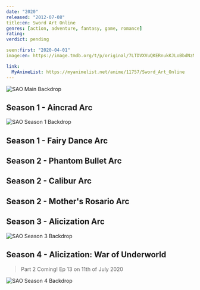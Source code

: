 ```yaml
---
date: "2020"
released: "2012-07-08"
title:en: Sword Art Online
genres: [action, adventure, fantasy, game, romance]
rating:
verdict: pending

seen:first: "2020-04-01"
image:en: https://image.tmdb.org/t/p/original/7LTDVXVuQKERnukKJLoBbdNzMYh.jpg

link:
  MyAnimeList: https://myanimelist.net/anime/11757/Sword_Art_Online
---
```


![SAO Main Backdrop](https://image.tmdb.org/t/p/original/pDqx7g9nQxRCGch5WFKvDFmJ87o.jpg)

<!-- SEASON DIVIDER -->
## Season 1 - Aincrad Arc

![SAO Season 1 Backdrop](https://image.tmdb.org/t/p/original/5PUo6C8LAzcTzkuPKgLXuUFjafi.jpg)

<!-- SEASON DIVIDER -->
## Season 1 - Fairy Dance Arc

<!-- SEASON DIVIDER -->
## Season 2 - Phantom Bullet Arc

<!-- SEASON DIVIDER -->
## Season 2 - Calibur Arc

<!-- SEASON DIVIDER -->
## Season 2 - Mother's Rosario Arc

<!-- SEASON DIVIDER -->
## Season 3 - Alicization Arc

![SAO Season 3 Backdrop](https://image.tmdb.org/t/p/original/fsatKuTodTjj3EHQytcgsnbZ5qb.jpg)

<!-- SEASON DIVIDER -->
## Season 4 - Alicization: War of Underworld

> Part 2 Coming! Ep 13 on 11th of July 2020

![SAO Season 4 Backdrop](https://image.tmdb.org/t/p/original/2kFZQTze4b0BhHsxNDYaOzJlKQX.jpg)

